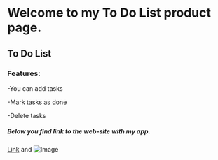 # Welcome to my To Do List product page.

## To Do List

### Features:
-You can add tasks

-Mark tasks as done

-Delete tasks

##### Below you find link to the web-site with my app.

[Link](url) and ![Image](src)

